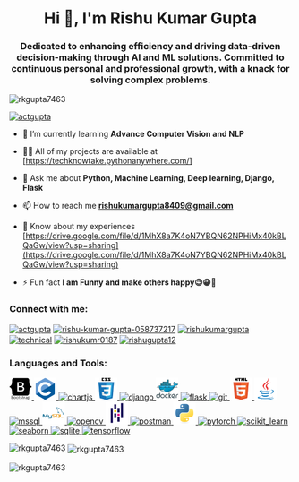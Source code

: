 <h1 align="center">Hi 👋, I'm Rishu Kumar Gupta</h1>
<h3 align="center">Dedicated to enhancing efficiency and driving data-driven decision-making through AI and ML solutions. Committed to continuous personal and professional growth, with a knack for solving complex problems.</h3>

<p align="left"> <img src="https://komarev.com/ghpvc/?username=rkgupta7463&label=Profile%20views&color=0e75b6&style=flat" alt="rkgupta7463" /> </p>

<p align="left"> <a href="https://twitter.com/actgupta" target="blank"><img src="https://img.shields.io/twitter/follow/actgupta?logo=twitter&style=for-the-badge" alt="actgupta" /></a> </p>

- 🌱 I’m currently learning **Advance Computer Vision and NLP**

- 👨‍💻 All of my projects are available at [https://techknowtake.pythonanywhere.com/]

- 💬 Ask me about **Python, Machine Learning, Deep learning, Django, Flask**

- 📫 How to reach me **rishukumargupta8409@gmail.com**

- 📄 Know about my experiences [https://drive.google.com/file/d/1MhX8a7K4oN7YBQN62NPHiMx40kBLQaGw/view?usp=sharing](https://drive.google.com/file/d/1MhX8a7K4oN7YBQN62NPHiMx40kBLQaGw/view?usp=sharing)

- ⚡ Fun fact **I am Funny and make others happy😉😀🤗**

<h3 align="left">Connect with me:</h3>
<p align="left">
<a href="https://twitter.com/actgupta" target="blank"><img align="center" src="https://raw.githubusercontent.com/rahuldkjain/github-profile-readme-generator/master/src/images/icons/Social/twitter.svg" alt="actgupta" height="30" width="40" /></a>
<a href="https://linkedin.com/in/rishu-kumar-gupta-058737217" target="blank"><img align="center" src="https://raw.githubusercontent.com/rahuldkjain/github-profile-readme-generator/master/src/images/icons/Social/linked-in-alt.svg" alt="rishu-kumar-gupta-058737217" height="30" width="40" /></a>
<a href="https://kaggle.com/rishukumargupta" target="blank"><img align="center" src="https://raw.githubusercontent.com/rahuldkjain/github-profile-readme-generator/master/src/images/icons/Social/kaggle.svg" alt="rishukumargupta" height="30" width="40" /></a>
<a href="https://www.youtube.com/c/technical" target="blank"><img align="center" src="https://raw.githubusercontent.com/rahuldkjain/github-profile-readme-generator/master/src/images/icons/Social/youtube.svg" alt="technical" height="30" width="40" /></a>
<a href="https://www.hackerrank.com/rishukumr0187" target="blank"><img align="center" src="https://raw.githubusercontent.com/rahuldkjain/github-profile-readme-generator/master/src/images/icons/Social/hackerrank.svg" alt="rishukumr0187" height="30" width="40" /></a>
<a href="https://www.leetcode.com/rishugupta12" target="blank"><img align="center" src="https://raw.githubusercontent.com/rahuldkjain/github-profile-readme-generator/master/src/images/icons/Social/leet-code.svg" alt="rishugupta12" height="30" width="40" /></a>
</p>

<h3 align="left">Languages and Tools:</h3>
<p align="left"> <a href="https://getbootstrap.com" target="_blank" rel="noreferrer"> <img src="https://raw.githubusercontent.com/devicons/devicon/master/icons/bootstrap/bootstrap-plain-wordmark.svg" alt="bootstrap" width="40" height="40"/> </a> <a href="https://www.cprogramming.com/" target="_blank" rel="noreferrer"> <img src="https://raw.githubusercontent.com/devicons/devicon/master/icons/c/c-original.svg" alt="c" width="40" height="40"/> </a> <a href="https://www.chartjs.org" target="_blank" rel="noreferrer"> <img src="https://www.chartjs.org/media/logo-title.svg" alt="chartjs" width="40" height="40"/> </a> <a href="https://www.w3schools.com/css/" target="_blank" rel="noreferrer"> <img src="https://raw.githubusercontent.com/devicons/devicon/master/icons/css3/css3-original-wordmark.svg" alt="css3" width="40" height="40"/> </a> <a href="https://www.djangoproject.com/" target="_blank" rel="noreferrer"> <img src="https://cdn.worldvectorlogo.com/logos/django.svg" alt="django" width="40" height="40"/> </a> <a href="https://www.docker.com/" target="_blank" rel="noreferrer"> <img src="https://raw.githubusercontent.com/devicons/devicon/master/icons/docker/docker-original-wordmark.svg" alt="docker" width="40" height="40"/> </a> <a href="https://flask.palletsprojects.com/" target="_blank" rel="noreferrer"> <img src="https://www.vectorlogo.zone/logos/pocoo_flask/pocoo_flask-icon.svg" alt="flask" width="40" height="40"/> </a> <a href="https://git-scm.com/" target="_blank" rel="noreferrer"> <img src="https://www.vectorlogo.zone/logos/git-scm/git-scm-icon.svg" alt="git" width="40" height="40"/> </a> <a href="https://www.w3.org/html/" target="_blank" rel="noreferrer"> <img src="https://raw.githubusercontent.com/devicons/devicon/master/icons/html5/html5-original-wordmark.svg" alt="html5" width="40" height="40"/> </a> <a href="https://www.java.com" target="_blank" rel="noreferrer"> <img src="https://raw.githubusercontent.com/devicons/devicon/master/icons/java/java-original.svg" alt="java" width="40" height="40"/> </a> <a href="https://www.microsoft.com/en-us/sql-server" target="_blank" rel="noreferrer"> <img src="https://www.svgrepo.com/show/303229/microsoft-sql-server-logo.svg" alt="mssql" width="40" height="40"/> </a> <a href="https://www.mysql.com/" target="_blank" rel="noreferrer"> <img src="https://raw.githubusercontent.com/devicons/devicon/master/icons/mysql/mysql-original-wordmark.svg" alt="mysql" width="40" height="40"/> </a> <a href="https://opencv.org/" target="_blank" rel="noreferrer"> <img src="https://www.vectorlogo.zone/logos/opencv/opencv-icon.svg" alt="opencv" width="40" height="40"/> </a> <a href="https://pandas.pydata.org/" target="_blank" rel="noreferrer"> <img src="https://raw.githubusercontent.com/devicons/devicon/2ae2a900d2f041da66e950e4d48052658d850630/icons/pandas/pandas-original.svg" alt="pandas" width="40" height="40"/> </a> <a href="https://postman.com" target="_blank" rel="noreferrer"> <img src="https://www.vectorlogo.zone/logos/getpostman/getpostman-icon.svg" alt="postman" width="40" height="40"/> </a> <a href="https://www.python.org" target="_blank" rel="noreferrer"> <img src="https://raw.githubusercontent.com/devicons/devicon/master/icons/python/python-original.svg" alt="python" width="40" height="40"/> </a> <a href="https://pytorch.org/" target="_blank" rel="noreferrer"> <img src="https://www.vectorlogo.zone/logos/pytorch/pytorch-icon.svg" alt="pytorch" width="40" height="40"/> </a> <a href="https://scikit-learn.org/" target="_blank" rel="noreferrer"> <img src="https://upload.wikimedia.org/wikipedia/commons/0/05/Scikit_learn_logo_small.svg" alt="scikit_learn" width="40" height="40"/> </a> <a href="https://seaborn.pydata.org/" target="_blank" rel="noreferrer"> <img src="https://seaborn.pydata.org/_images/logo-mark-lightbg.svg" alt="seaborn" width="40" height="40"/> </a> <a href="https://www.sqlite.org/" target="_blank" rel="noreferrer"> <img src="https://www.vectorlogo.zone/logos/sqlite/sqlite-icon.svg" alt="sqlite" width="40" height="40"/> </a> <a href="https://www.tensorflow.org" target="_blank" rel="noreferrer"> <img src="https://www.vectorlogo.zone/logos/tensorflow/tensorflow-icon.svg" alt="tensorflow" width="40" height="40"/> </a> </p>

<p><img align="left" src="https://github-readme-stats.vercel.app/api/top-langs?username=rkgupta7463&show_icons=true&locale=en&layout=compact" alt="rkgupta7463" /></p>

<p>&nbsp;<img align="center" src="https://github-readme-stats.vercel.app/api?username=rkgupta7463&show_icons=true&locale=en" alt="rkgupta7463" /></p>

<p><img align="center" src="https://github-readme-streak-stats.herokuapp.com/?user=rkgupta7463&" alt="rkgupta7463" /></p>
